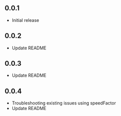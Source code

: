 ## 0.0.1

* Initial release

## 0.0.2

* Update README

## 0.0.3

* Update README

## 0.0.4

* Troubleshooting existing issues using speedFactor
* Update README

